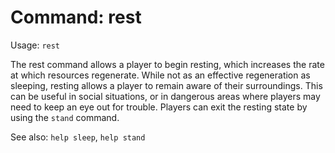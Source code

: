 # Command: rest
Usage: `rest`

The rest command allows a player to begin resting, which increases the rate at
which resources regenerate. While not as an effective regeneration as sleeping,
resting allows a player to remain aware of their surroundings. This can be
useful in social situations, or in dangerous areas where players may need to
keep an eye out for trouble. Players can exit the resting state by using the
`stand` command.

See also: `help sleep`, `help stand`
